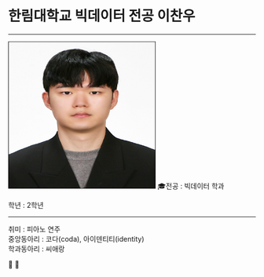 # 한림대학교 빅데이터 전공 이찬우
---
<img src= 이찬우.jpg height=300, width=300> 🎓전공 : 빅데이터 학과    

학년 : 2학년   


----

   
취미 : 피아노 연주   
중앙동아리 : 코다(coda), 아이덴티티(identity)   
학과동아리 : 씨애랑   


 📌
📢
